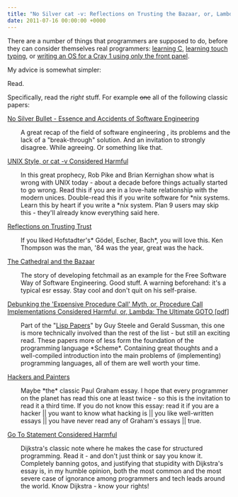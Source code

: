 ```yaml
---
title: "No Silver cat -v: Reflections on Trusting the Bazaar, or, Lambda and Painters Considered Harmful"
date: 2011-07-16 00:00:00 +0000
---
```

There are a number of things that programmers are supposed to do, before they can consider themselves real programmers: <a href="http://www.joelonsoftware.com/articles/fog0000000319.html">learning C</a>, <a href="http://www.codinghorror.com/blog/2008/11/we-are-typists-first-programmers-second.html">learning tou</a><a href="http://steve-yegge.blogspot.com/2008/09/programmings-dirtiest-little-secret.html">ch typing</a>, or <a href="http://www.ee.ryerson.ca:8080/~elf/hack/realmen.html">writing an OS for a Cray 1 using only the front panel</a>.

My advice is somewhat simpler:

Read.

Specifically, read the *right* stuff. For example <del>one</del> all of the following classic papers:

<a href="http://www.virtualschool.edu/mon/SoftwareEngineering/BrooksNoSilverBullet.html">No Silver Bullet - Essence and Accidents of Software Engineering</a>
<p style="padding-left: 30px;">A great recap of the field of software engineering , its problems and the lack of a "break-through" solution. And an invitation to strongly disagree. While agreeing. Or something like that.</p>
<a href="http://harmful.cat-v.org/cat-v/">UNIX Style, or cat -v Considered Harmful</a>
<p style="padding-left: 30px;">In this great prophecy, Rob Pike and Brian Kernighan show what is wrong with UNIX today - about a decade before things actually started to go wrong. Read this if you are in a love-hate relationship with the modern unices. Double-read this if you write software for *nix systems. Learn this by heart if you write a *nix system. Plan 9 users may skip this - they'll already know everything said here.</p>
<a href="http://cm.bell-labs.com/who/ken/trust.html">Reflections on Trusting Trust</a>
<p style="padding-left: 30px;">If you liked Hofstadter's* Gödel, Escher, Bach*, you will love this. Ken Thompson was the man, '84 was the year, great was the hack.</p>
<a href="http://www.redhat.com/support/wpapers/community/cathedral/whitepaper_cathedral.html">The Cathedral and the Bazaar</a>
<p style="padding-left: 30px;">The story of developing fetchmail as an example for the Free Software Way of Software Engineering. Good stuff. A warning beforehand: it's a typical esr essay. Stay cool and don't quit on his self-praise.</p>
<a href="http://repository.readscheme.org/ftp/papers/ai-lab-pubs/AIM-443.pdf">Debunking the 'Expensive Procedure Call' Myth, or, Procedure Call Implementations Considered Harmful, or, Lambda: The Ultimate GOTO [pdf]</a>
<p style="padding-left: 30px;">Part of the "<a href="http://library.readscheme.org/page1.html">Lisp Papers</a>" by Guy Steele and Gerald Sussman, this one is more technically involved than the rest of the list - but still an exciting read. These papers more of less form the foundation of the programming language *Scheme*. Containing great thoughts and a well-compiled introduction into the main problems of (implementing) programming languages, all of them are well worth your time.</p>
<a href="http://www.paulgraham.com/hp.html">Hackers and Painters</a>
<p style="padding-left: 30px;">Maybe *the* classic Paul Graham essay. I hope that every programmer on the planet has read this one at least twice - so this is the invitation to read it a third time. If you do not know this essay: read it if you are a hacker || you want to know what hacking is || you like well-written essays || you have never read any of Graham's essays || true.</p>
<a href="http://www.u.arizona.edu/~rubinson/copyright_violations/Go_To_Considered_Harmful.html">Go To Statement Considered Harmful</a>
<p style="padding-left: 30px;">Dijkstra's classic note where he makes the case for structured programming. Read it - and don't just think or say you know it. Completely banning gotos, and justifying that stupidity with Dijkstra's essay is, in my humble opinion, both the most common and the most severe case of ignorance among programmers and tech leads around the world. Know Dijkstra - know your rights!</p>